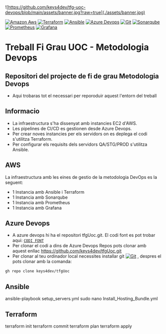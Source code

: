 ![https://github.com/keys4dev/tfg-uoc-devops/blob/main/assets/banner.jpg?raw=true](./assets/banner.jpg)

[![Amazon Aws](https://img.shields.io/badge/-Amazon%20Aws-grey?style=flat-square&logo=amazonaws)](https://aws.amazon.com/)
[![Terraform](https://img.shields.io/badge/-Terraform-grey?style=flat-square&logo=terraform)](https://www.terraform.io/) 
[![Ansible](https://img.shields.io/badge/-Ansible-grey?style=flat-square&logo=ansible)](https://www.ansible.com/)
[![Azure Devops](https://img.shields.io/badge/-Azure%20Devops-grey?style=flat-square&logo=azuredevops)](https://dev.azure.com/)
[![Git](https://img.shields.io/badge/-git-grey?style=flat-square&logo=git)](https://git-scm.com/)
[![Sonarqube](https://img.shields.io/badge/-Sonarqube-grey?style=flat-square&logo=sonarqube)](https://www.sonarsource.com/products/sonarqube/)
[![Prometheus](https://img.shields.io/badge/-Prometheus-grey?style=flat-square&logo=prometheus)](https://prometheus.io/) 
[![Grafana](https://img.shields.io/badge/-grafana-grey?style=flat-square&logo=grafana)](https://grafana.com/)



# Treball Fi Grau UOC - Metodologia Devops
## Repositori del projecte de fi de grau Metodologia Devops
 * Aqui trobaras tot el necessari per reporoduir aquest l'entorn del treball
 
## Informacio

* La infraestructura s'ha dissenyat amb instancies EC2 d'AWS.
* Les pipelines de CI/CD es gestionen desde Azure Devops.
* Per crear noves instancies per els servidors on es deplega el codi s'utilitza Terraform.
* Per configurar els requisits dels servidors QA/STG/PROD s'utilitza Ansible.

## AWS
 La infraestructura amb les eines de gestio de la metodologia DevOps es la seguent:
 * 1 Instancia amb Ansible i Terraform
 * 1 Instancia amb Sonarqube
 * 1 Instancia amb Prometheus
 * 1 Instancia amb Grafana

## Azure Devops

* A azure devops hi ha el repositori tfgUoc.git. El codi font es pot trobar aqui:  [`CODI FONT`](./codi-prova)
* Per clonar el codi a dins de Azure Devops Repos pots clonar amb aquest enllac https://github.com/keys4dev/tfgUoc.git
* Per clonar al teu ordinador local necessites installar git [![Git](https://img.shields.io/badge/-git-grey?style=flat-square&logo=git)](https://git-scm.com/) , despres el pots clonar amb la comanda:
```bash
gh repo clone keys4dev/tfgUoc
```

## Ansible

ansible-playbook setup_servers.yml
sudo nano Install_Hosting_Bundle.yml

## Terraform

terraform init
terraform commit
terraform plan
terraform apply

